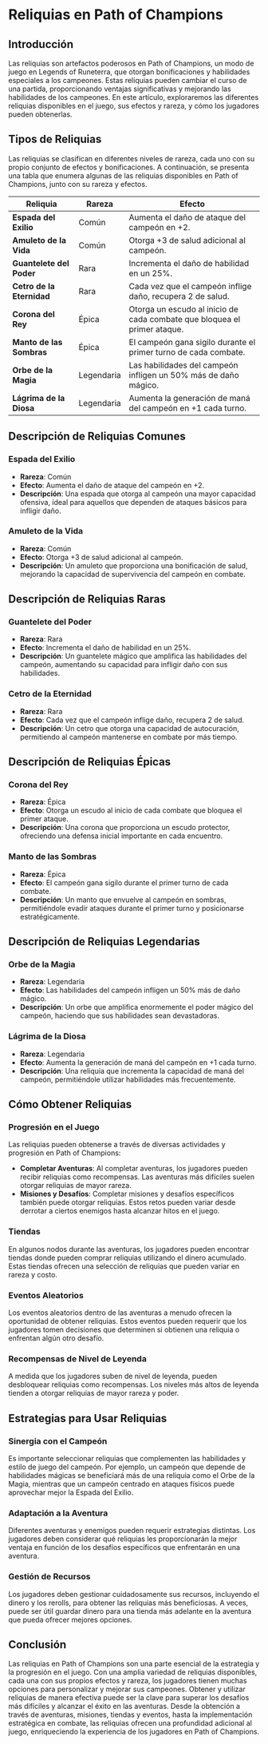 # Reliquias en Path of Champions

## Introducción

Las reliquias son artefactos poderosos en Path of Champions, un modo de juego en Legends of Runeterra, que otorgan bonificaciones y habilidades especiales a los campeones. Estas reliquias pueden cambiar el curso de una partida, proporcionando ventajas significativas y mejorando las habilidades de los campeones. En este artículo, exploraremos las diferentes reliquias disponibles en el juego, sus efectos y rareza, y cómo los jugadores pueden obtenerlas.

## Tipos de Reliquias

Las reliquias se clasifican en diferentes niveles de rareza, cada uno con su propio conjunto de efectos y bonificaciones. A continuación, se presenta una tabla que enumera algunas de las reliquias disponibles en Path of Champions, junto con su rareza y efectos.

| Reliquia                  | Rareza      | Efecto                                                                  |
|---------------------------|-------------|-------------------------------------------------------------------------|
| **Espada del Exilio**     | Común       | Aumenta el daño de ataque del campeón en +2.                            |
| **Amuleto de la Vida**    | Común       | Otorga +3 de salud adicional al campeón.                                |
| **Guantelete del Poder**  | Rara        | Incrementa el daño de habilidad en un 25%.                              |
| **Cetro de la Eternidad** | Rara        | Cada vez que el campeón inflige daño, recupera 2 de salud.              |
| **Corona del Rey**        | Épica       | Otorga un escudo al inicio de cada combate que bloquea el primer ataque.|
| **Manto de las Sombras**  | Épica       | El campeón gana sigilo durante el primer turno de cada combate.         |
| **Orbe de la Magia**      | Legendaria  | Las habilidades del campeón infligen un 50% más de daño mágico.         |
| **Lágrima de la Diosa**   | Legendaria  | Aumenta la generación de maná del campeón en +1 cada turno.             |

## Descripción de Reliquias Comunes

### Espada del Exilio

- **Rareza**: Común
- **Efecto**: Aumenta el daño de ataque del campeón en +2.
- **Descripción**: Una espada que otorga al campeón una mayor capacidad ofensiva, ideal para aquellos que dependen de ataques básicos para infligir daño.

### Amuleto de la Vida

- **Rareza**: Común
- **Efecto**: Otorga +3 de salud adicional al campeón.
- **Descripción**: Un amuleto que proporciona una bonificación de salud, mejorando la capacidad de supervivencia del campeón en combate.

## Descripción de Reliquias Raras

### Guantelete del Poder

- **Rareza**: Rara
- **Efecto**: Incrementa el daño de habilidad en un 25%.
- **Descripción**: Un guantelete mágico que amplifica las habilidades del campeón, aumentando su capacidad para infligir daño con sus habilidades.

### Cetro de la Eternidad

- **Rareza**: Rara
- **Efecto**: Cada vez que el campeón inflige daño, recupera 2 de salud.
- **Descripción**: Un cetro que otorga una capacidad de autocuración, permitiendo al campeón mantenerse en combate por más tiempo.

## Descripción de Reliquias Épicas

### Corona del Rey

- **Rareza**: Épica
- **Efecto**: Otorga un escudo al inicio de cada combate que bloquea el primer ataque.
- **Descripción**: Una corona que proporciona un escudo protector, ofreciendo una defensa inicial importante en cada encuentro.

### Manto de las Sombras

- **Rareza**: Épica
- **Efecto**: El campeón gana sigilo durante el primer turno de cada combate.
- **Descripción**: Un manto que envuelve al campeón en sombras, permitiéndole evadir ataques durante el primer turno y posicionarse estratégicamente.

## Descripción de Reliquias Legendarias

### Orbe de la Magia

- **Rareza**: Legendaria
- **Efecto**: Las habilidades del campeón infligen un 50% más de daño mágico.
- **Descripción**: Un orbe que amplifica enormemente el poder mágico del campeón, haciendo que sus habilidades sean devastadoras.

### Lágrima de la Diosa

- **Rareza**: Legendaria
- **Efecto**: Aumenta la generación de maná del campeón en +1 cada turno.
- **Descripción**: Una reliquia que incrementa la capacidad de maná del campeón, permitiéndole utilizar habilidades más frecuentemente.

## Cómo Obtener Reliquias

### Progresión en el Juego

Las reliquias pueden obtenerse a través de diversas actividades y progresión en Path of Champions:

- **Completar Aventuras**: Al completar aventuras, los jugadores pueden recibir reliquias como recompensas. Las aventuras más difíciles suelen otorgar reliquias de mayor rareza.
- **Misiones y Desafíos**: Completar misiones y desafíos específicos también puede otorgar reliquias. Estos retos pueden variar desde derrotar a ciertos enemigos hasta alcanzar hitos en el juego.

### Tiendas

En algunos nodos durante las aventuras, los jugadores pueden encontrar tiendas donde pueden comprar reliquias utilizando el dinero acumulado. Estas tiendas ofrecen una selección de reliquias que pueden variar en rareza y costo.

### Eventos Aleatorios

Los eventos aleatorios dentro de las aventuras a menudo ofrecen la oportunidad de obtener reliquias. Estos eventos pueden requerir que los jugadores tomen decisiones que determinen si obtienen una reliquia o enfrentan algún otro desafío.

### Recompensas de Nivel de Leyenda

A medida que los jugadores suben de nivel de leyenda, pueden desbloquear reliquias como recompensas. Los niveles más altos de leyenda tienden a otorgar reliquias de mayor rareza y poder.

## Estrategias para Usar Reliquias

### Sinergia con el Campeón

Es importante seleccionar reliquias que complementen las habilidades y estilo de juego del campeón. Por ejemplo, un campeón que depende de habilidades mágicas se beneficiará más de una reliquia como el Orbe de la Magia, mientras que un campeón centrado en ataques físicos puede aprovechar mejor la Espada del Exilio.

### Adaptación a la Aventura

Diferentes aventuras y enemigos pueden requerir estrategias distintas. Los jugadores deben considerar qué reliquias les proporcionarán la mejor ventaja en función de los desafíos específicos que enfrentarán en una aventura.

### Gestión de Recursos

Los jugadores deben gestionar cuidadosamente sus recursos, incluyendo el dinero y los rerolls, para obtener las reliquias más beneficiosas. A veces, puede ser útil guardar dinero para una tienda más adelante en la aventura que pueda ofrecer mejores opciones.

## Conclusión

Las reliquias en Path of Champions son una parte esencial de la estrategia y la progresión en el juego. Con una amplia variedad de reliquias disponibles, cada una con sus propios efectos y rareza, los jugadores tienen muchas opciones para personalizar y mejorar sus campeones. Obtener y utilizar reliquias de manera efectiva puede ser la clave para superar los desafíos más difíciles y alcanzar el éxito en las aventuras. Desde la obtención a través de aventuras, misiones, tiendas y eventos, hasta la implementación estratégica en combate, las reliquias ofrecen una profundidad adicional al juego, enriqueciendo la experiencia de los jugadores en Path of Champions.